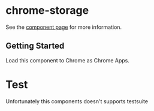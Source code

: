 chrome-storage
================

See the [component page](http://chromeappswebcomponents.github.io/chrome-storage) for more information.

## Getting Started

Load this component to Chrome as Chrome Apps.

# Test

Unfortunately this components doesn't supports testsuite
